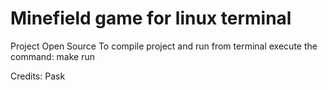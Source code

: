 # Minefield game for linux terminal
Project Open Source
To compile project and run from terminal execute the command: make run

Credits:
Pask